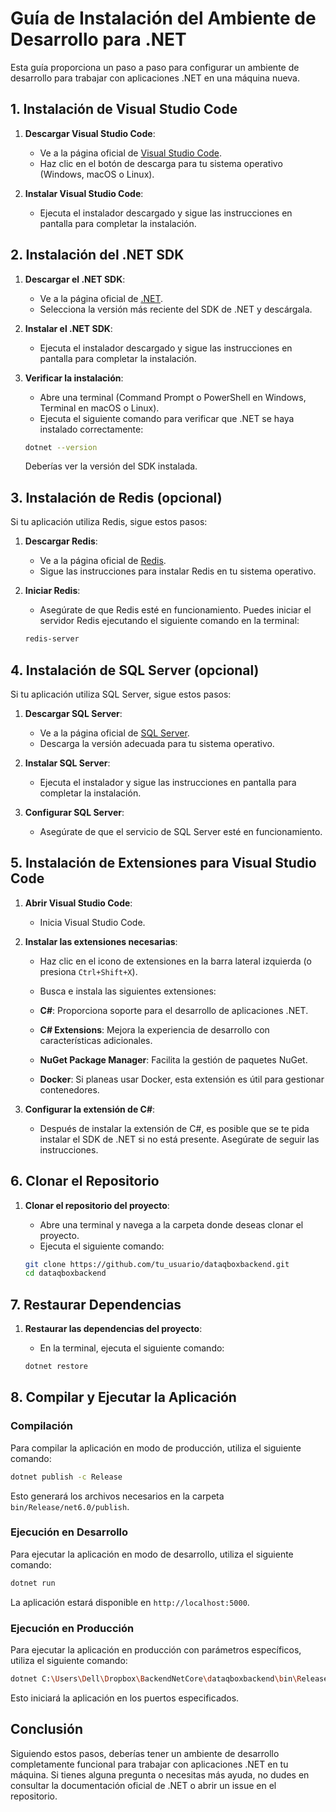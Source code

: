 # Guía de Instalación del Ambiente de Desarrollo para .NET

Esta guía proporciona un paso a paso para configurar un ambiente de desarrollo para trabajar con aplicaciones .NET en una máquina nueva.

## 1. Instalación de Visual Studio Code

1. **Descargar Visual Studio Code**:
   - Ve a la página oficial de [Visual Studio Code](https://code.visualstudio.com/).
   - Haz clic en el botón de descarga para tu sistema operativo (Windows, macOS o Linux).

2. **Instalar Visual Studio Code**:
   - Ejecuta el instalador descargado y sigue las instrucciones en pantalla para completar la instalación.

## 2. Instalación del .NET SDK

1. **Descargar el .NET SDK**:
   - Ve a la página oficial de [.NET](https://dotnet.microsoft.com/download).
   - Selecciona la versión más reciente del SDK de .NET y descárgala.

2. **Instalar el .NET SDK**:
   - Ejecuta el instalador descargado y sigue las instrucciones en pantalla para completar la instalación.

3. **Verificar la instalación**:
   - Abre una terminal (Command Prompt o PowerShell en Windows, Terminal en macOS o Linux).
   - Ejecuta el siguiente comando para verificar que .NET se haya instalado correctamente:

   ```bash
   dotnet --version
   ```

   Deberías ver la versión del SDK instalada.

## 3. Instalación de Redis (opcional)

Si tu aplicación utiliza Redis, sigue estos pasos:

1. **Descargar Redis**:
   - Ve a la página oficial de [Redis](https://redis.io/download).
   - Sigue las instrucciones para instalar Redis en tu sistema operativo.

2. **Iniciar Redis**:
   - Asegúrate de que Redis esté en funcionamiento. Puedes iniciar el servidor Redis ejecutando el siguiente comando en la terminal:

   ```bash
   redis-server
   ```

## 4. Instalación de SQL Server (opcional)

Si tu aplicación utiliza SQL Server, sigue estos pasos:

1. **Descargar SQL Server**:
   - Ve a la página oficial de [SQL Server](https://www.microsoft.com/en-us/sql-server/sql-server-downloads).
   - Descarga la versión adecuada para tu sistema operativo.

2. **Instalar SQL Server**:
   - Ejecuta el instalador y sigue las instrucciones en pantalla para completar la instalación.

3. **Configurar SQL Server**:
   - Asegúrate de que el servicio de SQL Server esté en funcionamiento.

## 5. Instalación de Extensiones para Visual Studio Code

1. **Abrir Visual Studio Code**:
   - Inicia Visual Studio Code.

2. **Instalar las extensiones necesarias**:
   - Haz clic en el icono de extensiones en la barra lateral izquierda (o presiona `Ctrl+Shift+X`).
   - Busca e instala las siguientes extensiones:

   - **C#**: Proporciona soporte para el desarrollo de aplicaciones .NET.
   - **C# Extensions**: Mejora la experiencia de desarrollo con características adicionales.
   - **NuGet Package Manager**: Facilita la gestión de paquetes NuGet.
   - **Docker**: Si planeas usar Docker, esta extensión es útil para gestionar contenedores.

3. **Configurar la extensión de C#**:
   - Después de instalar la extensión de C#, es posible que se te pida instalar el SDK de .NET si no está presente. Asegúrate de seguir las instrucciones.

## 6. Clonar el Repositorio

1. **Clonar el repositorio del proyecto**:
   - Abre una terminal y navega a la carpeta donde deseas clonar el proyecto.
   - Ejecuta el siguiente comando:

   ```bash
   git clone https://github.com/tu_usuario/dataqboxbackend.git
   cd dataqboxbackend
   ```

## 7. Restaurar Dependencias

1. **Restaurar las dependencias del proyecto**:
   - En la terminal, ejecuta el siguiente comando:

   ```bash
   dotnet restore
   ```

## 8. Compilar y Ejecutar la Aplicación

### Compilación

Para compilar la aplicación en modo de producción, utiliza el siguiente comando:

```bash
dotnet publish -c Release
```

Esto generará los archivos necesarios en la carpeta `bin/Release/net6.0/publish`.

### Ejecución en Desarrollo

Para ejecutar la aplicación en modo de desarrollo, utiliza el siguiente comando:

```bash
dotnet run
```

La aplicación estará disponible en `http://localhost:5000`.

### Ejecución en Producción

Para ejecutar la aplicación en producción con parámetros específicos, utiliza el siguiente comando:

```bash
dotnet C:\Users\Dell\Dropbox\BackendNetCore\dataqboxbackend\bin\Release\net9.0\dataqboxbackend.dll --urls "https://localhost:7174;http://localhost:5088"
```

Esto iniciará la aplicación en los puertos especificados.

## Conclusión

Siguiendo estos pasos, deberías tener un ambiente de desarrollo completamente funcional para trabajar con aplicaciones .NET en tu máquina. Si tienes alguna pregunta o necesitas más ayuda, no dudes en consultar la documentación oficial de .NET o abrir un issue en el repositorio.
